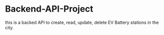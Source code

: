 # Backend-API-Project
this is a backed API to create, read, update, delete EV Battery stations in the city. 
